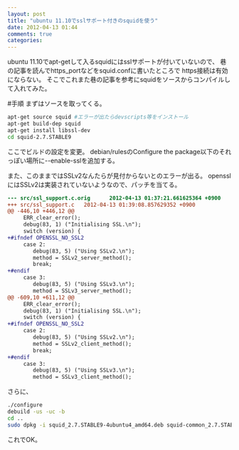 ```yaml
---
layout: post
title: "ubuntu 11.10でsslサポート付きのsquidを使う"
date: 2012-04-13 01:44
comments: true
categories:
---
```


ubuntu 11.10でapt-getして入るsquidにはsslサポートが付いていないので、
巷の記事を読んでhttps\_portなどをsquid.confに書いたところで
https接続は有効にならない。
そこでこれまた巷の記事を参考にsquidをソースからコンパイルして入れてみた。

#手順
まずはソースを取ってくる。

``` bash
apt-get source squid #エラーが出たらdevscripts等をインストール
apt-get build-dep squid
apt-get install libssl-dev
cd squid-2.7.STABLE9
```

ここでビルドの設定を変更。
debian/rulesのConfigure the package以下のそれっぽい場所に--enable-sslを追加する。

また、このままではSSLv2なんたらが見付からないとのエラーが出る。
opensslにはSSLv2は実装されていないようなので、パッチを当てる。
``` diff
--- src/ssl_support.c.orig      2012-04-13 01:37:21.661625364 +0900
+++ src/ssl_support.c   2012-04-13 01:39:08.857629352 +0900
@@ -446,10 +446,12 @@
     ERR_clear_error();
     debug(83, 1) ("Initialising SSL.\n");
     switch (version) {
+#ifndef OPENSSL_NO_SSL2
     case 2:
        debug(83, 5) ("Using SSLv2.\n");
        method = SSLv2_server_method();
        break;
+#endif
     case 3:
        debug(83, 5) ("Using SSLv3.\n");
        method = SSLv3_server_method();
@@ -609,10 +611,12 @@
     ERR_clear_error();
     debug(83, 1) ("Initialising SSL.\n");
     switch (version) {
+#ifndef OPENSSL_NO_SSL2
     case 2:
        debug(83, 5) ("Using SSLv2.\n");
        method = SSLv2_client_method();
        break;
+#endif
     case 3:
        debug(83, 5) ("Using SSLv3.\n");
        method = SSLv3_client_method();
```

さらに、
``` bash
./configure
debuild -us -uc -b
cd ..
sudo dpkg -i squid_2.7.STABLE9-4ubuntu4_amd64.deb squid-common_2.7.STABLE9-4ubuntu4_all.deb
```

これでOK。

